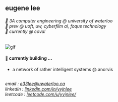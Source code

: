 ## eugene lee
###### 🪿 3A computer engineering @ university of waterloo <br> 💼 prev @ uoft, uw, cyberfilm ai, foqus technology <br> 🌱 currently @ coval

![gif](https://pa1.aminoapps.com/6782/af5ace54dc2f7a01bec7f9882c8e36e5a75a2841_hq.gif)

#### 🔭 currently building ...
- a network of rather intelligent systems @ anorvis 

## 
###### email : [e33lee@uwaterloo.ca](mailto:e33lee@uwaterloo.ca) <br> linkedin : [linkedin.com/in/yvjnlee](https://www.linkedin.com/in/yvjnlee/) <br> leetcode : [leetcode.com/u/yvjnlee/](https://leetcode.com/u/yvjnlee/)
